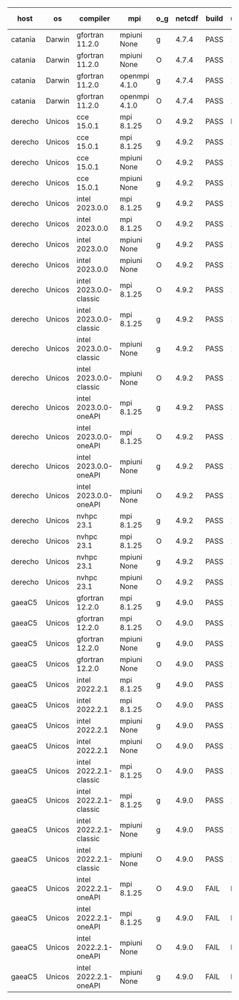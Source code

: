 

| host     | os       | compiler                              | mpi                      | o_g        | netcdf        | build       | u_pass          | u_fail          | s_pass            | s_fail            | e_pass             | e_fail             | nuopc_pass       | nuopc_fail       | artifacts link          |
|----------|----------|---------------------------------------|--------------------------|------------|---------------|-------------|-----------------|-----------------|-------------------|-------------------|--------------------|--------------------|------------------|------------------|-------------------------|
| catania | Darwin | gfortran 11.2.0 | mpiuni None  | g | 4.7.4  | PASS | 12346 | 0 | 8 | 0 | 44 | 0 | None | None | <a href="https://github.com/esmf-org/esmf-test-artifacts/tree/73e7419c4a74635c3c819e7ae114459e645d3480/feature_esmx_cmake_gjt/gfortran/11.2.0/g/mpiuni/None" target="_blank">73e7419</a> | 
| catania | Darwin | gfortran 11.2.0 | mpiuni None  | O | 4.7.4  | PASS | 12346 | 0 | 8 | 0 | 44 | 0 | None | None | <a href="https://github.com/esmf-org/esmf-test-artifacts/tree/f3f8e3abe72f8f0ea2743d2e2503d9e3f32938f3/feature_esmx_cmake_gjt/gfortran/11.2.0/O/mpiuni/None" target="_blank">f3f8e3a</a> | 
| catania | Darwin | gfortran 11.2.0 | openmpi 4.1.0  | g | 4.7.4  | PASS | 13921 | 9 | 49 | 0 | 81 | 0 | 52 | 0 | <a href="https://github.com/esmf-org/esmf-test-artifacts/tree/e4b6c5d799f14746ee103de12d46bcd91ec68e4e/feature_esmx_cmake_gjt/gfortran/11.2.0/g/openmpi/4.1.0" target="_blank">e4b6c5d</a> | 
| catania | Darwin | gfortran 11.2.0 | openmpi 4.1.0  | O | 4.7.4  | PASS | 13921 | 9 | 49 | 0 | 81 | 0 | 50 | 2 | <a href="https://github.com/esmf-org/esmf-test-artifacts/tree/62dd89d96cac53bc976dc6ded2a456cdd49d1252/feature_esmx_cmake_gjt/gfortran/11.2.0/O/openmpi/4.1.0" target="_blank">62dd89d</a> | 
| derecho | Unicos | cce 15.0.1 | mpi 8.1.25  | O | 4.9.2  | PASS | None | None | None | None | None | None | None | None | <a href="https://github.com/esmf-org/esmf-test-artifacts/tree/3594a700f8cf35a0014ab5623a053e2f6d7e8730/feature_esmx_cmake_gjt/cce/15.0.1/O/mpi/8.1.25" target="_blank">3594a70</a> | 
| derecho | Unicos | cce 15.0.1 | mpi 8.1.25  | g | 4.9.2  | PASS | 13854 | 76 | 49 | 0 | 81 | 0 | 51 | 1 | <a href="https://github.com/esmf-org/esmf-test-artifacts/tree/2ab9fc4e9923a66e8595750f449a0d2d016ecfcd/feature_esmx_cmake_gjt/cce/15.0.1/g/mpi/8.1.25" target="_blank">2ab9fc4</a> | 
| derecho | Unicos | cce 15.0.1 | mpiuni None  | O | 4.9.2  | PASS | 12260 | 86 | 8 | 0 | 44 | 0 | None | None | <a href="https://github.com/esmf-org/esmf-test-artifacts/tree/306f183142398aae81511fc9fd7e5627dca0af77/feature_esmx_cmake_gjt/cce/15.0.1/O/mpiuni/None" target="_blank">306f183</a> | 
| derecho | Unicos | cce 15.0.1 | mpiuni None  | g | 4.9.2  | PASS | 12262 | 84 | 8 | 0 | 44 | 0 | None | None | <a href="https://github.com/esmf-org/esmf-test-artifacts/tree/80a09b0c18cd6bebf41dc84a4177a27462811cc8/feature_esmx_cmake_gjt/cce/15.0.1/g/mpiuni/None" target="_blank">80a09b0</a> | 
| derecho | Unicos | intel 2023.0.0 | mpi 8.1.25  | g | 4.9.2  | PASS | 13930 | 0 | 49 | 0 | 81 | 0 | 52 | 0 | <a href="https://github.com/esmf-org/esmf-test-artifacts/tree/224397f50a8846a6b2d3f009e0f7b50b25a7fe4b/feature_esmx_cmake_gjt/intel/2023.0.0/g/mpi/8.1.25" target="_blank">224397f</a> | 
| derecho | Unicos | intel 2023.0.0 | mpi 8.1.25  | O | 4.9.2  | PASS | 13930 | 0 | 49 | 0 | 81 | 0 | 52 | 0 | <a href="https://github.com/esmf-org/esmf-test-artifacts/tree/10ad21ec0ad239b1eb15f36669b031ffb53b7313/feature_esmx_cmake_gjt/intel/2023.0.0/O/mpi/8.1.25" target="_blank">10ad21e</a> | 
| derecho | Unicos | intel 2023.0.0 | mpiuni None  | g | 4.9.2  | PASS | 12346 | 0 | 8 | 0 | 44 | 0 | None | None | <a href="https://github.com/esmf-org/esmf-test-artifacts/tree/c02e3832e7106012f3bafa7248948221cc41586f/feature_esmx_cmake_gjt/intel/2023.0.0/g/mpiuni/None" target="_blank">c02e383</a> | 
| derecho | Unicos | intel 2023.0.0 | mpiuni None  | O | 4.9.2  | PASS | 12346 | 0 | 8 | 0 | 44 | 0 | None | None | <a href="https://github.com/esmf-org/esmf-test-artifacts/tree/e123ea79e20578df5710d8a1cc1d4b1c0c3f2f04/feature_esmx_cmake_gjt/intel/2023.0.0/O/mpiuni/None" target="_blank">e123ea7</a> | 
| derecho | Unicos | intel 2023.0.0-classic | mpi 8.1.25  | O | 4.9.2  | PASS | 13930 | 0 | 49 | 0 | 81 | 0 | 52 | 0 | <a href="https://github.com/esmf-org/esmf-test-artifacts/tree/4be3e54376e84d63680f5c48012e84c1d377363a/feature_esmx_cmake_gjt/intel/2023.0.0-classic/O/mpi/8.1.25" target="_blank">4be3e54</a> | 
| derecho | Unicos | intel 2023.0.0-classic | mpi 8.1.25  | g | 4.9.2  | PASS | 13930 | 0 | 49 | 0 | 81 | 0 | 52 | 0 | <a href="https://github.com/esmf-org/esmf-test-artifacts/tree/c048c5af7e837b3b52ddf8e75ca362fdceccdbbb/feature_esmx_cmake_gjt/intel/2023.0.0-classic/g/mpi/8.1.25" target="_blank">c048c5a</a> | 
| derecho | Unicos | intel 2023.0.0-classic | mpiuni None  | g | 4.9.2  | PASS | 12346 | 0 | 8 | 0 | 44 | 0 | None | None | <a href="https://github.com/esmf-org/esmf-test-artifacts/tree/cc7840380023424fab927e0acad2aad4c5763e11/feature_esmx_cmake_gjt/intel/2023.0.0-classic/g/mpiuni/None" target="_blank">cc78403</a> | 
| derecho | Unicos | intel 2023.0.0-classic | mpiuni None  | O | 4.9.2  | PASS | 12346 | 0 | 8 | 0 | 44 | 0 | None | None | <a href="https://github.com/esmf-org/esmf-test-artifacts/tree/68526ac3ec395d04582869763f7bab88f9eac0ff/feature_esmx_cmake_gjt/intel/2023.0.0-classic/O/mpiuni/None" target="_blank">68526ac</a> | 
| derecho | Unicos | intel 2023.0.0-oneAPI | mpi 8.1.25  | g | 4.9.2  | PASS | 13930 | 0 | 49 | 0 | 81 | 0 | 51 | 1 | <a href="https://github.com/esmf-org/esmf-test-artifacts/tree/0c246836a864ca8537bfcd8d21c6eb8ed36426fb/feature_esmx_cmake_gjt/intel/2023.0.0-oneAPI/g/mpi/8.1.25" target="_blank">0c24683</a> | 
| derecho | Unicos | intel 2023.0.0-oneAPI | mpi 8.1.25  | O | 4.9.2  | PASS | 13930 | 0 | 48 | 1 | 81 | 0 | 43 | 9 | <a href="https://github.com/esmf-org/esmf-test-artifacts/tree/ebad87a03306a52cb3b0c561f9595528f3b5a338/feature_esmx_cmake_gjt/intel/2023.0.0-oneAPI/O/mpi/8.1.25" target="_blank">ebad87a</a> | 
| derecho | Unicos | intel 2023.0.0-oneAPI | mpiuni None  | g | 4.9.2  | PASS | 12346 | 0 | 8 | 0 | 44 | 0 | None | None | <a href="https://github.com/esmf-org/esmf-test-artifacts/tree/025a08d771eaf4b987233a40247496273ffb7e1d/feature_esmx_cmake_gjt/intel/2023.0.0-oneAPI/g/mpiuni/None" target="_blank">025a08d</a> | 
| derecho | Unicos | intel 2023.0.0-oneAPI | mpiuni None  | O | 4.9.2  | PASS | 12346 | 0 | 8 | 0 | 44 | 0 | None | None | <a href="https://github.com/esmf-org/esmf-test-artifacts/tree/c1e574f82a7a7eacdf0decc9cf67ce2e570dd517/feature_esmx_cmake_gjt/intel/2023.0.0-oneAPI/O/mpiuni/None" target="_blank">c1e574f</a> | 
| derecho | Unicos | nvhpc 23.1 | mpi 8.1.25  | g | 4.9.2  | PASS | 13881 | 49 | 47 | 2 | 79 | 2 | 45 | 7 | <a href="https://github.com/esmf-org/esmf-test-artifacts/tree/951be36d77c1ef1c37d4111ee21f9041dfd419dc/feature_esmx_cmake_gjt/nvhpc/23.1/g/mpi/8.1.25" target="_blank">951be36</a> | 
| derecho | Unicos | nvhpc 23.1 | mpi 8.1.25  | O | 4.9.2  | PASS | 13927 | 3 | 49 | 0 | 81 | 0 | 45 | 7 | <a href="https://github.com/esmf-org/esmf-test-artifacts/tree/654d04745adb5e153dcf8594235a8f99135ac2fe/feature_esmx_cmake_gjt/nvhpc/23.1/O/mpi/8.1.25" target="_blank">654d047</a> | 
| derecho | Unicos | nvhpc 23.1 | mpiuni None  | g | 4.9.2  | PASS | 12346 | 0 | 6 | 2 | 44 | 0 | None | None | <a href="https://github.com/esmf-org/esmf-test-artifacts/tree/5e02d8cf2eb849a5ed539fdaca33b858a92d2b9e/feature_esmx_cmake_gjt/nvhpc/23.1/g/mpiuni/None" target="_blank">5e02d8c</a> | 
| derecho | Unicos | nvhpc 23.1 | mpiuni None  | O | 4.9.2  | PASS | 12344 | 2 | 8 | 0 | 44 | 0 | None | None | <a href="https://github.com/esmf-org/esmf-test-artifacts/tree/057bd3d2670f646d8cf158949240fb40ba53c51e/feature_esmx_cmake_gjt/nvhpc/23.1/O/mpiuni/None" target="_blank">057bd3d</a> | 
| gaeaC5 | Unicos | gfortran 12.2.0 | mpi 8.1.25  | g | 4.9.0  | PASS | 13930 | 0 | 49 | 0 | 81 | 0 | 50 | 2 | <a href="https://github.com/esmf-org/esmf-test-artifacts/tree/35ecf9ddf2995c9f8e90823d1cf138e4e12ca05c/feature_esmx_cmake_gjt/gfortran/12.2.0/g/mpi/8.1.25" target="_blank">35ecf9d</a> | 
| gaeaC5 | Unicos | gfortran 12.2.0 | mpi 8.1.25  | O | 4.9.0  | PASS | 13930 | 0 | 49 | 0 | 81 | 0 | 50 | 2 | <a href="https://github.com/esmf-org/esmf-test-artifacts/tree/1c1f6985a7900791b708f5e8be546a4b4e9ea99a/feature_esmx_cmake_gjt/gfortran/12.2.0/O/mpi/8.1.25" target="_blank">1c1f698</a> | 
| gaeaC5 | Unicos | gfortran 12.2.0 | mpiuni None  | g | 4.9.0  | PASS | 12346 | 0 | 8 | 0 | 44 | 0 | None | None | <a href="https://github.com/esmf-org/esmf-test-artifacts/tree/1891341da63c67d36dd9263c68224df3ddae4405/feature_esmx_cmake_gjt/gfortran/12.2.0/g/mpiuni/None" target="_blank">1891341</a> | 
| gaeaC5 | Unicos | gfortran 12.2.0 | mpiuni None  | O | 4.9.0  | PASS | 12346 | 0 | 8 | 0 | 44 | 0 | None | None | <a href="https://github.com/esmf-org/esmf-test-artifacts/tree/9ea871fc3c3117ffa0a15fda03cf2ef689b1e4ff/feature_esmx_cmake_gjt/gfortran/12.2.0/O/mpiuni/None" target="_blank">9ea871f</a> | 
| gaeaC5 | Unicos | intel 2022.2.1 | mpi 8.1.25  | g | 4.9.0  | PASS | 13930 | 0 | 49 | 0 | 81 | 0 | 50 | 2 | <a href="https://github.com/esmf-org/esmf-test-artifacts/tree/25a3d505ac080edd2f0f22198a090ef1cdac2d0a/feature_esmx_cmake_gjt/intel/2022.2.1/g/mpi/8.1.25" target="_blank">25a3d50</a> | 
| gaeaC5 | Unicos | intel 2022.2.1 | mpi 8.1.25  | O | 4.9.0  | PASS | 13930 | 0 | 49 | 0 | 81 | 0 | 50 | 2 | <a href="https://github.com/esmf-org/esmf-test-artifacts/tree/1d42cf8fe7488ffb5366ac07cc7b6a11f0420043/feature_esmx_cmake_gjt/intel/2022.2.1/O/mpi/8.1.25" target="_blank">1d42cf8</a> | 
| gaeaC5 | Unicos | intel 2022.2.1 | mpiuni None  | g | 4.9.0  | PASS | 12346 | 0 | 8 | 0 | 44 | 0 | None | None | <a href="https://github.com/esmf-org/esmf-test-artifacts/tree/65eac7316bc6cf818f8dc2b34f1841d09ceecd4f/feature_esmx_cmake_gjt/intel/2022.2.1/g/mpiuni/None" target="_blank">65eac73</a> | 
| gaeaC5 | Unicos | intel 2022.2.1 | mpiuni None  | O | 4.9.0  | PASS | 12346 | 0 | 8 | 0 | 44 | 0 | None | None | <a href="https://github.com/esmf-org/esmf-test-artifacts/tree/0523e3e47cea903f995b33468e905482c7099586/feature_esmx_cmake_gjt/intel/2022.2.1/O/mpiuni/None" target="_blank">0523e3e</a> | 
| gaeaC5 | Unicos | intel 2022.2.1-classic | mpi 8.1.25  | O | 4.9.0  | PASS | 13930 | 0 | 49 | 0 | 81 | 0 | 50 | 2 | <a href="https://github.com/esmf-org/esmf-test-artifacts/tree/99b616b853bd72e500e7266d64963d466171b283/feature_esmx_cmake_gjt/intel/2022.2.1-classic/O/mpi/8.1.25" target="_blank">99b616b</a> | 
| gaeaC5 | Unicos | intel 2022.2.1-classic | mpi 8.1.25  | g | 4.9.0  | PASS | 13930 | 0 | 49 | 0 | 81 | 0 | 50 | 2 | <a href="https://github.com/esmf-org/esmf-test-artifacts/tree/e83ebcffe0de7466a28424dbd3e2b9c83d2c60c0/feature_esmx_cmake_gjt/intel/2022.2.1-classic/g/mpi/8.1.25" target="_blank">e83ebcf</a> | 
| gaeaC5 | Unicos | intel 2022.2.1-classic | mpiuni None  | g | 4.9.0  | PASS | 12346 | 0 | 8 | 0 | 44 | 0 | None | None | <a href="https://github.com/esmf-org/esmf-test-artifacts/tree/e8f94967065cf2d74260aba611484cb006cd6417/feature_esmx_cmake_gjt/intel/2022.2.1-classic/g/mpiuni/None" target="_blank">e8f9496</a> | 
| gaeaC5 | Unicos | intel 2022.2.1-classic | mpiuni None  | O | 4.9.0  | PASS | 12346 | 0 | 8 | 0 | 44 | 0 | None | None | <a href="https://github.com/esmf-org/esmf-test-artifacts/tree/be34fbfbab421a5917063f875e6592fb1e4d9c65/feature_esmx_cmake_gjt/intel/2022.2.1-classic/O/mpiuni/None" target="_blank">be34fbf</a> | 
| gaeaC5 | Unicos | intel 2022.2.1-oneAPI | mpi 8.1.25  | O | 4.9.0  | FAIL | None | None | None | None | None | None | None | None | <a href="https://github.com/esmf-org/esmf-test-artifacts/tree/ae434c70dc517e86f916268e724a53b0c55af908/feature_esmx_cmake_gjt/intel/2022.2.1-oneAPI/O/mpi/8.1.25" target="_blank">ae434c7</a> | 
| gaeaC5 | Unicos | intel 2022.2.1-oneAPI | mpi 8.1.25  | g | 4.9.0  | FAIL | None | None | None | None | None | None | None | None | <a href="https://github.com/esmf-org/esmf-test-artifacts/tree/5a990062fb6a30462b433d61e79c9f1b1745bd1d/feature_esmx_cmake_gjt/intel/2022.2.1-oneAPI/g/mpi/8.1.25" target="_blank">5a99006</a> | 
| gaeaC5 | Unicos | intel 2022.2.1-oneAPI | mpiuni None  | O | 4.9.0  | FAIL | None | None | None | None | None | None | None | None | <a href="https://github.com/esmf-org/esmf-test-artifacts/tree/3f455ebb91c9cab5a434c8f75f774cbb553bb3b0/feature_esmx_cmake_gjt/intel/2022.2.1-oneAPI/O/mpiuni/None" target="_blank">3f455eb</a> | 
| gaeaC5 | Unicos | intel 2022.2.1-oneAPI | mpiuni None  | g | 4.9.0  | FAIL | None | None | None | None | None | None | None | None | <a href="https://github.com/esmf-org/esmf-test-artifacts/tree/1f321e329044c656098debfb8d7edd41e6551ff0/feature_esmx_cmake_gjt/intel/2022.2.1-oneAPI/g/mpiuni/None" target="_blank">1f321e3</a> | 
